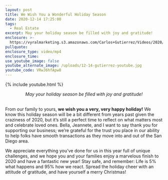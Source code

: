 ```yaml
---
layout: post
title: We Wish You a Wonderful Holiday Season
date: 2020-12-14 17:25:00
tags:
  - Real Estate
excerpt: May your holiday season be filled with joy and gratitude!
enclosure: >-
  https://vyralmarketing.s3.amazonaws.com/Carlos+Gutierrez/Videos/2020/We+Wish+You+a+Wonderful+Holiday+Season.mp4
pullquote:
enclosure_type: video/mp4
enclosure_time:
use_youtube_image: false
youtube_alternate_image: /uploads/12-14-gutierrez-youtube.jpg
youtube_code: VRwJ6hfApw8
---
```


{% include youtube.html %}

<center><em>May your holiday season be filled with joy and gratitude!</em></center>

<br>From our family to yours, **we wish you a very, very happy holiday\!** We know this holiday season will be a bit different from years past given the craziness of 2020, but it’s still a perfect time to reflect on what matters most and celebrate loved ones. Bella, Jeannete, and I want to say thank you for supporting our business; we’re grateful for the trust you place in our ability to help folks have smooth transactions as they move into and out of the San Diego area.

We appreciate everything you’ve done for us in this year full of unique challenges, and we hope you and your families enjoy a marvelous finish to 2020 and have a fantastic new year\! Stay safe, and remember: Life is 5% what happens and 95% how we react. Spread the holiday cheer with an attitude of gratitude, and have yourself a merry Christmas\!&nbsp;
